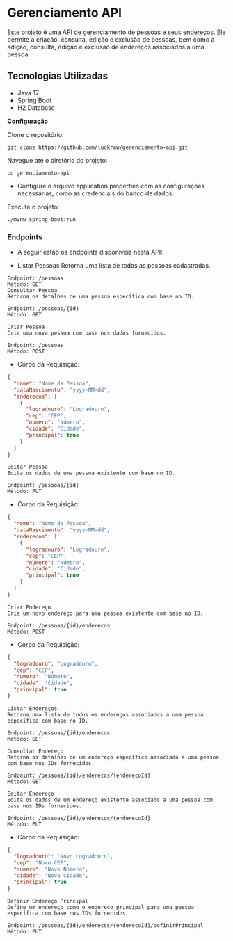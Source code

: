# Gerenciamento API

Este projeto é uma API de gerenciamento de pessoas e seus endereços. Ele permite a criação, consulta, edição e exclusão de pessoas, bem como a adição, consulta, edição e exclusão de endereços associados a uma pessoa.

## Tecnologias Utilizadas
- Java 17
- Spring Boot
- H2 Database

**Configuração**

Clone o repositório:

`git clone https://github.com/luckraw/gerenciamento-api.git`

Navegue até o diretório do projeto:

`cd gerenciamento-api`

- Configure o arquivo application.properties com as configurações necessárias, como as credenciais do banco de dados.

Execute o projeto:

`./mvnw spring-boot:run`

### Endpoints
- A seguir estão os endpoints disponíveis nesta API:

- Listar Pessoas
Retorna uma lista de todas as pessoas cadastradas.

```
Endpoint: /pessoas
Método: GET
Consultar Pessoa
Retorna os detalhes de uma pessoa específica com base no ID.
``` 
```
Endpoint: /pessoas/{id}
Método: GET
```
```
Criar Pessoa
Cria uma nova pessoa com base nos dados fornecidos.

Endpoint: /pessoas
Método: POST
```

- Corpo da Requisição:
```json
{
  "nome": "Nome da Pessoa",
  "dataNascimento": "yyyy-MM-dd",
  "enderecos": [
    {
      "logradouro": "Logradouro",
      "cep": "CEP",
      "numero": "Número",
      "cidade": "Cidade",
      "principal": true
    }
  ]
}
```
```
Editar Pessoa
Edita os dados de uma pessoa existente com base no ID.

Endpoint: /pessoas/{id}
Método: PUT
```
- Corpo da Requisição:
```json
{
  "nome": "Nome da Pessoa",
  "dataNascimento": "yyyy-MM-dd",
  "enderecos": [
    {
      "logradouro": "Logradouro",
      "cep": "CEP",
      "numero": "Número",
      "cidade": "Cidade",
      "principal": true
    }
  ]
}
```
```
Criar Endereço
Cria um novo endereço para uma pessoa existente com base no ID.

Endpoint: /pessoas/{id}/enderecos
Método: POST
```
- Corpo da Requisição:
```json
{
  "logradouro": "Logradouro",
  "cep": "CEP",
  "numero": "Número",
  "cidade": "Cidade",
  "principal": true
}
```
```
Listar Endereços
Retorna uma lista de todos os endereços associados a uma pessoa específica com base no ID.

Endpoint: /pessoas/{id}/enderecos
Método: GET
```
```
Consultar Endereço
Retorna os detalhes de um endereço específico associado a uma pessoa com base nos IDs fornecidos.

Endpoint: /pessoas/{id}/enderecos/{enderecoId}
Método: GET
```
```
Editar Endereço
Edita os dados de um endereço existente associado a uma pessoa com base nos IDs fornecidos.

Endpoint: /pessoas/{id}/enderecos/{enderecoId}
Método: PUT
```
- Corpo da Requisição:
```json
{
  "logradouro": "Novo Logradouro",
  "cep": "Novo CEP",
  "numero": "Novo Número",
  "cidade": "Nova Cidade",
  "principal": true
}
```
```
Definir Endereço Principal
Define um endereço como o endereço principal para uma pessoa específica com base nos IDs fornecidos.

Endpoint: /pessoas/{id}/enderecos/{enderecoId}/definirPrincipal
Método: PUT
```
